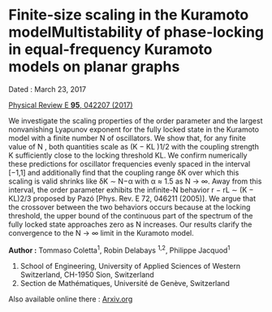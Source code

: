 # Finite-size scaling in the Kuramoto modelMultistability of phase-locking in equal-frequency Kuramoto models on planar graphs

Dated : March 23, 2017

[Physical Review E **95**, 042207 (2017)](http://dx.doi.org/10.1103/PhysRevE.95.042207)

We investigate the scaling properties of the order parameter and the largest nonvanishing Lyapunov exponent for the fully locked state in the Kuramoto model with a finite number N of oscillators. We show that, for any finite value of N , both quantities scale as (K − KL )1/2 with the coupling strength K sufficiently close to the locking threshold KL. We confirm numerically these predictions for oscillator frequencies evenly spaced in the interval [−1,1] and additionally find that the coupling range δK over which this scaling is valid shrinks like δK ∼ N−α with α ≈ 1.5 as N → ∞. Away from this interval, the order parameter exhibits the infinite-N behavior r − rL ∼ (K − KL)2/3 proposed by Pazó [Phys. Rev. E 72, 046211 (2005)]. We argue that the crossover between the two behaviors occurs because at the locking threshold, the upper bound of the continuous part of the spectrum of the fully locked state approaches zero as N increases. Our results clarify the convergence to the N → ∞ limit in the Kuramoto model.

**Author :** Tommaso Coletta<sup>1</sup>, Robin Delabays <sup>1,2</sup>, Philippe Jacquod<sup>1</sup>
1) School of Engineering, University of Applied Sciences of Western Switzerland, CH-1950 Sion, Switzerland
2) Section de Mathématiques, Université de Genève, Switzerland


Also available online there : [Arxiv.org](https://arxiv.org/abs/)



